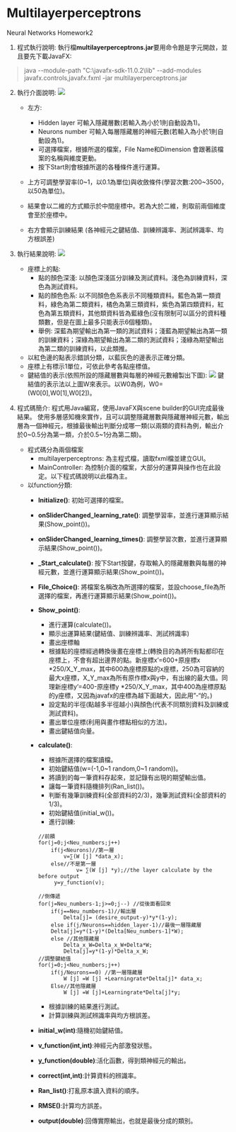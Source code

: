 # Multilayerperceptrons
Neural Networks Homework2

1. 程式執行說明:
   執行檔**multilayerperceptrons.jar**要用命令題是字元開啟，並且要先下載JavaFX:
>    java --module-path "C:\javafx-sdk-11.0.2\lib" --add-modules javafx.controls,javafx.fxml -jar multilayerperceptrons.jar
   
2. 執行介面說明:
   ![](https://i.imgur.com/IPlXyG1.png)

    * 左方:
        * Hidden layer 可輸入隱藏層數(若輸入為小於1則自動設為1)。
        * Neurons number 可輸入每層隱藏層的神經元數(若輸入為小於1則自動設為1)。
        * 可選擇檔案，根據所選的檔案，File Name和Dimension 會跟著該檔案的名稱與維度更動。
        * 按下Start則會根據所選的各種條件進行運算。

    * 上方可調整學習率(0~1，以0.1為單位)與收斂條件(學習次數:200~3500，以50為單位)。
    * 結果會以二維的方式顯示於中間座標中。若為大於二維，則取前兩個維度會至於座標中。
    * 右方會顯示訓練結果 (各神經元之鍵結值、訓練辨識率、測試辨識率、均方根誤差)


3. 執行結果說明:
   ![](https://i.imgur.com/QqX92c7.png)
    * 座標上的點:
        * 點的顏色深淺:
          以顏色深淺區分訓練及測試資料。淺色為訓練資料，深色為測試資料。
        * 點的顏色色系:
          以不同顏色色系表示不同種類資料。藍色為第一類資料，綠色為第二類資料，橘色為第三類資料，紫色為第四類資料，紅色為第五類資料，其他類資料皆為藍綠色(沒有限制可以區分的資料種類數，但是在圖上最多只能表示6個種類)。
        * 舉例:
          深藍為期望輸出為第一類的測試資料；淺藍為期望輸出為第一類的訓練資料；深綠為期望輸出為第二類的測試資料；淺綠為期望輸出為第二類的訓練資料，以此類推。
    * 以紅色邊的點表示錯誤分類，以藍灰色的邊表示正確分類。
    * 座標上有標示1單位，可依此參考各點座標值。
    * 鍵結值的表示(依照所設的隱藏層數與每層的神經元數繪製出下圖):
      ![](https://i.imgur.com/V2fRF6J.png)
      鍵結值的表示法以上圖W來表示。以W0為例，W0=(W0[0],W0[1],W0[2])。


4. 程式碼簡介:
   程式用Java編寫，使用JavaFX與scene builder的GUI完成最後結果。 使用多層感知機來實作，且可以調整隱藏層數與隱藏層神經元數，輸出層為一個神經元，根據最後輸出判斷分成哪一類(以兩類的資料為例，輸出介於0~0.5分為第一類，介於0.5~1分為第二類)。
    * 程式碼分為兩個檔案
        * multilayerperceptrons: 為主程式檔，讀取fxml檔並建立GUI。
	    * MainController: 為控制介面的檔案，大部分的運算與操作也在此設定。以下程式碼說明以此檔為主。	
	* 以function分類:
	    * **Initialize()**: 初始可選擇的檔案。
        * **onSliderChanged_learning_rate()**: 調整學習率，並進行運算顯示結果(Show_point())。
        * **onSliderChanged_learning_times()**: 調整學習次數，並進行運算顯示結果(Show_point())。
        * **_Start_calculate()**: 按下Start按鍵，存取輸入的隱藏層數與每層的神經元數，並進行運算顯示結果(Show_point())。
        * **File_Choice()**: 將檔案名稱改為所選擇的檔案，並設choose_file為所選擇的檔案，再進行運算顯示結果(Show_point())。

	    * **Show_point()**:	
	        * 進行運算(calculate())。
	        * 顯示出運算結果(鍵結值、訓練辨識率、測試辨識率)
	        * 畫出座標軸
	        * 根據點的座標經過轉換後畫在座標上(轉換目的為將所有點都印在座標上，不會有超出邊界的點。新座標x’=600+原座標x *250/X_Y_max，其中600為座標原點的x座標，250為可容納的最大x座標，X_Y_max為所有原作標x與y中，有出線的最大值。同理新座標y’=400-原座標y *250/X_Y_max，其中400為座標原點的y座標，又因為javafx的座標為越下面越大，因此用”-“的。)
	        * 設定點的半徑(點越多半徑越小)與顏色(代表不同類別資料及訓練或測試資料)。
	        * 畫出單位座標(利用與畫作標點相似的方法)。
	        * 畫出鍵結值向量。
	    * **calculate()**:
	        * 根據所選擇的檔案讀檔。
	        * 初始鍵結值(w=(-1,0~1 random,0~1 random))。
	        * 將讀到的每一筆資料存起來，並記錄有出現的期望輸出值。
	        * 讓每一筆資料隨機排列(Ran_list())。
	        * 判斷有幾筆訓練資料(全部資料的2/3)，幾筆測試資料(全部資料的1/3)。
	        * 初始鍵結值(initial_w())。
	        * 進行訓練:
            ```
            //前饋
            for(j=0;j<Neu_numbers;j++)
                if(j<Neurons)//第一層
                    v=∑(W [j] *data_x);
                else//不是第一層
                        v= ∑(W [j] *y);//the layer calculate by the before output	
                 y=y_function(v);

            //倒傳遞
            for(j=Neu_numbers-1;j>=0;j--) //從後面看回來
                if(j==Neu_numbers-1)//輸出層
                    Delta[j]= (desire_output-y)*y*(1-y);
                else if(j/Neurons==hidden_layer-1)//最後一層隱藏層					
                Delta[j]=y*(1-y)*(Delta[Neu_numbers-1]*W);
                else //其他隱藏層
                    Delta_x_W=Delta_x_W+Delta*W;
                    Delta[j]=y*(1-y)*Delta_x_W;
            //調整鍵結值
            for(j=0;j<Neu_numbers;j++)
                if(j/Neurons==0) //第一層隱藏層
                    W [j] =W [j] +Learningrate*Delta[j]* data_x;
                Else//其他隱藏層
                    W [j] =W [j]+Learningrate*Delta[j]*y;
            ```
            * 根據訓練的結果進行測試。
            * 計算訓練與測試辨識率與均方根誤差。
	    * **initial_w(int)**:隨機初始鍵結值。
        * **v_function(int,int)**:神經元內部激發狀態。
        * **y_function(double)**:活化函數，得到類神經元的輸出。
        * **correct(int,int)**:計算資料的辨識率。
        * **Ran_list()**:打亂原本讀入資料的順序。
        * **RMSE()**:計算均方誤差。
        * **output(double)**:回傳實際輸出，也就是最後分成的類別。



